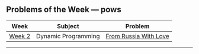 ## Problems of the Week — pows
| Week     | Subject | Problem |
| -------- | ------------- | ------------- |
| [Week 2](/pows/02-from-russia-with-love) | Dynamic Programming  | [From Russia With Love](/pows/02-from-russia-with-love/rom-russia-with-love.pdf) |
---